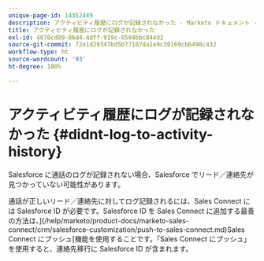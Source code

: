 ```yaml
---
unique-page-id: 14352489
description: アクティビティ履歴にログが記録されなかった - Marketo ドキュメント - 製品ドキュメント
title: アクティビティ履歴にログが記録されなかった
exl-id: 4870cd09-86d4-4dff-919c-0584bbc844d2
source-git-commit: 72e1d29347bd5b77107da1e9c30169cb6490c432
workflow-type: ht
source-wordcount: '93'
ht-degree: 100%

---
```


# アクティビティ履歴にログが記録されなかった {#didnt-log-to-activity-history}

Salesforce に通話のログが記録されない場合、Salesforce でリード／連絡先が見つかっていない可能性があります。

通話が正しいリード／連絡先に対してログ記録されるには、Sales Connect には Salesforce ID が必要です。Salesforce ID を Sales Connect に追加する最善の方法は、](/help/marketo/product-docs/marketo-sales-connect/crm/salesforce-customization/push-to-sales-connect.md)Sales Connect にプッシュ[機能を使用することです。「Sales Connect にプッシュ」を使用すると、連絡先移行に Salesforce ID が含まれます。
